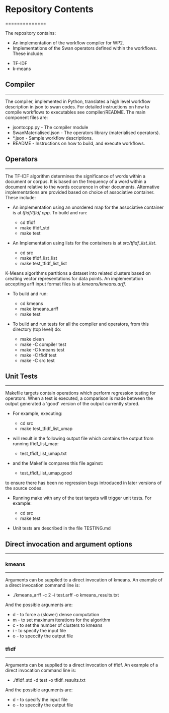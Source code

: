 # Repository Contents
==============

The repository contains:
* An implementation of the workflow compiler for WP2. 
* Implementations of the Swan operators defined within the workflows.  These include:
-	TF-IDF
-	k-means

## Compiler
--------------

The compiler, implemented in Python, translates a high level workflow description in json to swan codes.  For detailed instructions on how to compile workflows to executables see compiler/README.  The main component files are:
- jsontocpp.py - The compiler module
- SwanMaterialised.json - The operators library (materialised operators).
- *.json - Sample workflow descriptions.
- README - Instructions on how to build, and execute workflows.

## Operators
--------------

The TF-IDF algorithm determines the significance of words within a document or corpus.  It is based on the frequency of a word within a document relative to the words occurence in other documents.  Alternative implementations are provided based on choice of associative container.  These include:

- An implementation using an unordered map for the associative container is at *tfidf/tfidf.cpp*. To build and run:
    - cd tfidf
    - make tfidf_std
    - make test

- An Implementation using lists for the containers is at *src/tfidf_list_list*.
    - cd src
    - make tfidf_list_list
    - make test_tfidf_list_list

K-Means algorithms partitions a dataset into related clusters based on creating vector representations for data points.  An implementation accepting arff input format files is at *kmeans/kmeans.arff*. 

- To build and run:
    - cd kmeans
    - make kmeans_arff
    - make test

- To build and run tests for all the compiler and operators,  from this directory (top level) do:
    - make clean
    - make -C compiler test
    - make -C kmeans test
    - make -C tfidf test
    - make -C src test

## Unit Tests
----------

Makefile targets contain operations which perform regression testing for operators.  When a test is executed, a comparison is made between the output generated a 'good' version of the output currently stored.
- For example, executing:
    - cd src
    - make test_tfidf_list_umap

- will result in the following output file which contains the output from running tfidf_list_map:
    - test_tfidf_list_umap.txt

- and the Makefile compares this file against:
    - test_tfidf_list_umap.good 

to ensure there has been no regression bugs introduced in later versions of the source codes.
   
- Running make with any of the test targets will trigger unit tests. For example:

   - cd src
   - make test

- Unit tests are described in the file TESTING.md

## Direct invocation and argument options
--------------------------------------

### kmeans
------
Arguments can be supplied to a direct invocation of kmeans.  An example of a direct invocation command line is:
 - ./kmeans_arff -c 2 -i test.arff -o kmeans_results.txt

And the possible arguments are:
 - d \- to force a (slower) dense computation
 - m \- to set maximum iterations for the algorithm
 - c \- to set the number of clusters to kmeans
 - i \- to specify the input file
 - o \- to speccify the output file
 
### tfidf
-----
Arguments can be supplied to a direct invocation of tfidf.  An example of a direct invocation command line is:
 - ./tfidf_std -d test -o tfidf_results.txt

And the possible arguments are:
 - d \- to specify the input file
 - o \- to speccify the output file
